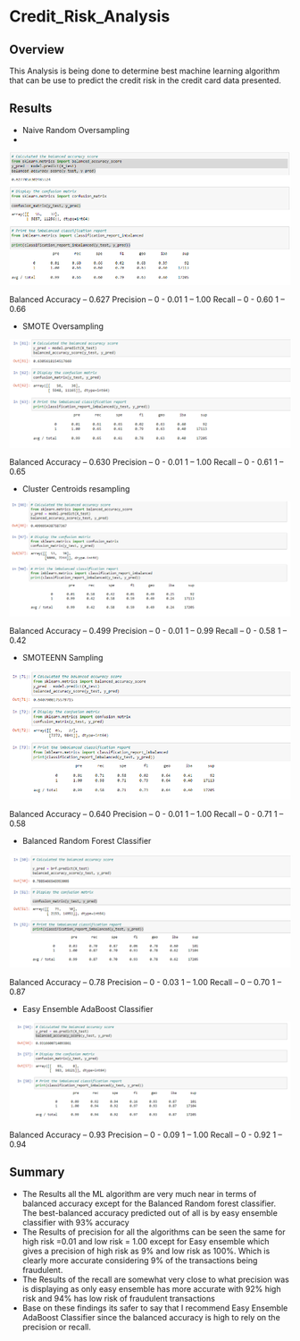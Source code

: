 # Credit_Risk_Analysis

## Overview
This Analysis is being done to determine best machine learning algorithm that can be use to predict the credit risk in the credit card data presented.

## Results
-	Naive Random Oversampling
-	
![](naive_random_oversampling.png)

Balanced Accuracy – 0.627
Precision – 0 - 0.01 
	      	  1 – 1.00
Recall –  	0 - 0.60
	 	        1 – 0.66

-	SMOTE Oversampling

![](smote_oversampling.png)

Balanced Accuracy – 0.630
Precision – 	0 - 0.01
	      	    1 – 1.00
Recall –  	  0 - 0.61
	 	          1 – 0.65

-	Cluster Centroids resampling

![](cluster_centroids_resampling.png)

Balanced Accuracy – 0.499
Precision – 	0 - 0.01 
	      	    1 – 0.99
Recall –  	  0 - 0.58
	 	          1 – 0.42

-	SMOTEENN Sampling

![](smoteenn_resampling.png)

Balanced Accuracy – 0.640
Precision – 	0 - 0.01 
	      	    1 – 1.00
Recall –  	  0 - 0.71
	 	          1 – 0.58

-	Balanced Random Forest Classifier

![](balanced_randon_forest_classifier.png)

Balanced Accuracy – 0.78
Precision – 	0 - 0.03 
	      	    1 – 1.00
Recall –  	  0 – 0.70
	 	          1 – 0.87

-	Easy Ensemble AdaBoost Classifier

![](easy_ensemble_adaboost_classifier.png)

Balanced Accuracy – 0.93
Precision – 	0 - 0.09
	      	    1 – 1.00
Recall –  	  0 - 0.92
	 	          1 – 0.94

## Summary
-	The Results all the ML algorithm are very much near in terms of balanced accuracy except for the Balanced Random forest classifier. The best-balanced accuracy predicted out of all is by easy ensemble classifier with 93% accuracy
-	The Results of precision for all the algorithms can be seen the same for high risk =0.01 and low risk = 1.00 except for Easy ensemble which gives a precision of high risk as 9% and low risk as 100%.  Which is clearly more accurate considering 9% of the transactions being fraudulent.
-	The Results of the recall are somewhat very close to what precision was is displaying as only easy ensemble has more accurate with 92% high risk and 94% has low risk of fraudulent transactions
-	Base on these findings its safer to say that I recommend Easy Ensemble AdaBoost Classifier since the balanced accuracy is high to rely on the precision or recall.

